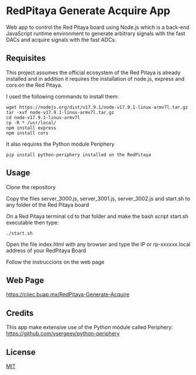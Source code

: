 # RedPitaya Generate Acquire App
Web app to control the Red Pitaya board using Node.js which is a back-end JavaScript runtime environment to 
generate arbitrary signals with the fast DACs and acquire signals with the fast ADCs.


## Requisites

This project assumes the official ecosystem of the Red Pitaya is already installed and in addition it requires the installation of node.js,  express and cors on the Red Pitaya.

I used the following commands to install them:

    wget https://nodejs.org/dist/v17.9.1/node-v17.9.1-linux-armv7l.tar.gz
    tar -xvf node-v17.9.1-linux-armv7l.tar.gz
    cd node-v17.9.1-linux-armv7l 
    cp -R * /usr/local/
    npm install express
    npm install cors
    
 It also requires the Python module Periphery
 
    pip install python-periphery installed on the RedPitaya

## Usage

Clone the repository
    
Copy the files server_3000.js, server_3001.js, server_3002.js and start.sh to any folder of the Red Pitaya board
    
On a Red Pitaya terminal cd to that folder and make the bash script start.sh executable then type: 

    ./start.sh
    
Open the file index.html with any browser and type the IP or rp-xxxxxx.local address of your RedPitaya Board
    
Follow the instruccions on the web page

## Web Page

https://ciiec.buap.mx/RedPitaya-Generate-Acquire

## Credits

This app make extensive use of the Python module called Periphery: https://github.com/vsergeev/python-periphery
    
## License

[MIT](LICENSE)
